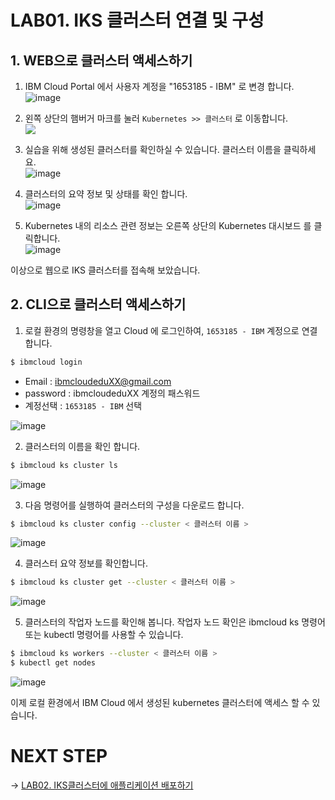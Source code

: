 # LAB01. IKS 클러스터 연결 및 구성
## 1. WEB으로 클러스터 액세스하기

1. IBM Cloud Portal 에서 사용자 계정을 "1653185 - IBM" 로 변경 합니다.    
![image](https://user-images.githubusercontent.com/15958325/94113628-23ea9080-fe82-11ea-8a4d-8da4f79f92b0.png)   


2. 왼쪽 상단의 햄버거 마크를 눌러 `Kubernetes >> 클러스터` 로 이동합니다.   
![](https://gblobscdn.gitbook.com/assets%2F-MDXHogCOGHdFvq3uZkw%2F-ME5mp8nm5PAnZH_Yr50%2F-ME6AGAcuXLotqajLqzT%2Fimage.png?alt=media&token=92ed6eae-eda3-4561-baf8-9fca077e68f9)  

3. 실습을 위해 생성된 클러스터를 확인하실 수 있습니다.  클러스터 이름을 클릭하세요.  
![image](https://user-images.githubusercontent.com/15958325/94113755-57c5b600-fe82-11ea-8ffd-6347407cf3af.png)  


4. 클러스터의 요약 정보 및 상태를 확인 합니다.   
![image](https://user-images.githubusercontent.com/15958325/94113834-75931b00-fe82-11ea-85b6-c5c8c66e1fdb.png)  


5. Kubernetes 내의 리소스 관련 정보는 오른쪽 상단의 Kubernetes 대시보드 를 클릭합니다.  
![image](https://user-images.githubusercontent.com/15958325/94113952-a07d6f00-fe82-11ea-8a7f-1578fd939d7a.png)  

이상으로 웹으로 IKS 클러스터를 접속해 보았습니다. 

## 2. CLI으로 클러스터 액세스하기

1. 로컬 환경의 명령창을 열고 Cloud 에 로그인하여,  `1653185 - IBM` 계정으로 연결합니다.   
~~~sh
$ ibmcloud login
~~~  
- Email : ibmcloudeduXX@gmail.com
- password : ibmcloudeduXX 계정의 패스워드
- 계정선택 : `1653185 - IBM` 선택  

![image](https://user-images.githubusercontent.com/15958325/94114122-e1758380-fe82-11ea-9a2e-5b206872a9b9.png)   

2. 클러스터의 이름을 확인 합니다.   
~~~sh
$ ibmcloud ks cluster ls
~~~
![image](https://user-images.githubusercontent.com/15958325/94114423-4f21af80-fe83-11ea-94f5-b45fca9fcf9a.png)  

3. 다음 명령어를 실행하여 클러스터의 구성을 다운로드 합니다. 
~~~sh
$ ibmcloud ks cluster config --cluster < 클러스터 이름 >
~~~
![image](https://user-images.githubusercontent.com/15958325/94114561-78dad680-fe83-11ea-91b1-ba1efc74fd77.png)  

4. 클러스터 요약 정보를 확인합니다.   
~~~sh
$ ibmcloud ks cluster get --cluster < 클러스터 이름 >
~~~
![image](https://user-images.githubusercontent.com/15958325/94114646-9740d200-fe83-11ea-80d0-89bd8ad1a16d.png)  


5. 클러스터의 작업자 노드를 확인해 봅니다. 작업자 노드 확인은 ibmcloud ks 명령어 또는 kubectl 명령어를 사용할 수 있습니다.    
~~~sh
$ ibmcloud ks workers --cluster < 클러스터 이름 >
$ kubectl get nodes
~~~
![image](https://user-images.githubusercontent.com/15958325/94129807-cc0a5480-fe96-11ea-9126-62373a94b5d1.png)  


이제 로컬 환경에서 IBM Cloud 에서 생성된 kubernetes 클러스터에 액세스 할 수 있습니다.    

# NEXT STEP
-> [LAB02. IKS클러스터에 애플리케이션 배포하기](https://github.com/GRuuuuu/Container-Platform-Hands-on-Lab/blob/master/LAB02-deploying-app.md)  
